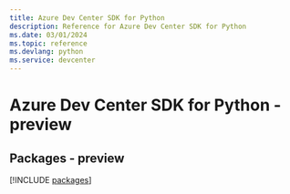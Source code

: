 ```yaml
---
title: Azure Dev Center SDK for Python
description: Reference for Azure Dev Center SDK for Python
ms.date: 03/01/2024
ms.topic: reference
ms.devlang: python
ms.service: devcenter
---
```

# Azure Dev Center SDK for Python - preview
## Packages - preview
[!INCLUDE [packages](dev-center-index.md)]